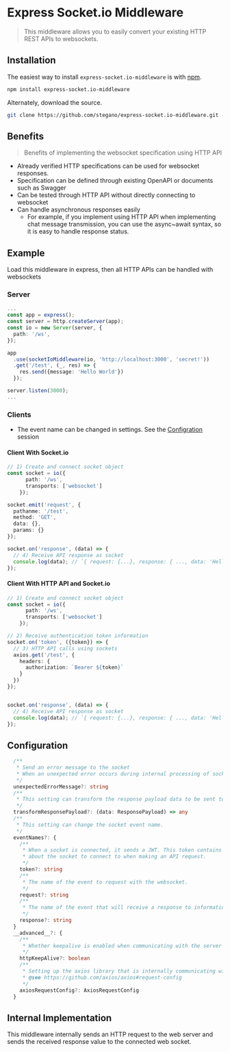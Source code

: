 # Express Socket.io Middleware
> This middleware allows you to easily convert your existing HTTP REST APIs to websockets.

## Installation

The easiest way to install `express-socket.io-middleware` is with [npm](https://www.npmjs.com/package/express-socket.io-middleware).

```bash
npm install express-socket.io-middleware
```

Alternately, download the source.

```bash
git clone https://github.com/stegano/express-socket.io-middleware.git
```

## Benefits
> Benefits of implementing the websocket specification using HTTP API
* Already verified HTTP specifications can be used for websocket responses.
* Specification can be defined through existing OpenAPI or documents such as Swagger
* Can be tested through HTTP API without directly connecting to websocket
* Can handle asynchronous responses easily
   * For example, if you implement using HTTP API when implementing chat message transmission, you can use the async~await syntax, so it is easy to handle response status.

## Example
Load this middleware in express, then all HTTP APIs can be handled with websockets
### Server
```ts
...
const app = express();
const server = http.createServer(app);
const io = new Server(server, { 
  path: '/ws',
});

app
  .use(socketIoMiddleware(io, 'http://localhost:3000', 'secret!'))
  .get('/test', (_, res) => {
    res.send({message: 'Hello World'})
  });

server.listen(3000);
...
```

### Clients
* The event name can be changed in settings. See the [Configration](#configuration) session
#### Client With Socket.io
```ts
// 1) Create and connect socket object
const socket = io({
      path: '/ws',
      transports: ['websocket']
    });

socket.emit('request', {
  pathanme: '/test',
  method: 'GET',
  data: {},
  params: {}
});

socket.on('response', (data) => {
  // 4) Receive API response as socket
  console.log(data); // `{ request: {...}, response: { ..., data: 'Hello World' }} }`
});
```

#### Client With HTTP API and Socket.io
```ts
// 1) Create and connect socket object
const socket = io({
      path: '/ws',
      transports: ['websocket']
    });

// 2) Receive authentication token information
socket.on('token', ({token}) => {
  // 3) HTTP API calls using sockets
  axios.get('/test', {
    headers: {
      authorization: `Bearer ${token}`
    }
  })
});


socket.on('response', (data) => {
  // 4) Receive API response as socket
  console.log(data); // `{ request: {...}, response: { ..., data: 'Hello World' }} }`
});
```

## Configuration
```ts
  /**
   * Send an error message to the socket
   * When an unexpected error occurs during internal processing of socketIoMiddleware.
   */
  unexpectedErrorMessage?: string
  /**
   * This setting can transform the response payload data to be sent to the socket.
   */
  transformResponsePayload?: (data: ResponsePayload) => any
  /**
   * This setting can change the socket event name.
   */
  eventNames?: {
    /**
     * When a socket is connected, it sends a JWT. This token contains authentication information
     * about the socket to connect to when making an API request.
     */
    token?: string
    /**
     * The name of the event to request with the websocket.
     */
    request?: string
    /**
     * The name of the event that will receive a response to information requested by the websocket.
     */
    response?: string
  }
  __advanced__?: {
    /**
     * Whether keepalive is enabled when communicating with the server internally
     */
    httpKeepAlive?: boolean
    /**
     * Setting up the axios library that is internally communicating with the server
     * @see https://github.com/axios/axios#request-config
     */
    axiosRequestConfig?: AxiosRequestConfig
  }
```

## Internal Implementation
This middleware internally sends an HTTP request to the web server and sends the received response value to the connected web socket.
